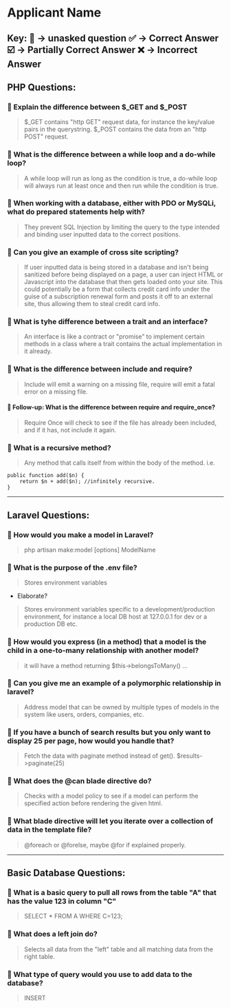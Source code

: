# Applicant Name
Key:
:black_square_button: -> unasked question
:white_check_mark: -> Correct Answer
:ballot_box_with_check: -> Partially Correct Answer
:x: -> Incorrect Answer
---

## PHP Questions:

### :black_square_button: Explain the difference between $_GET and $_POST
> $_GET contains "http GET" request data, for instance the key/value pairs in the querystring. $_POST contains the data from an "http POST" request. 

### :black_square_button: What is the difference between a while loop and a do-while loop?
> A while loop will run as long as the condition is true, a do-while loop will always run at least once and then run while the condition is true.

### :black_square_button: When working with a database, either with PDO or MySQLi, what do prepared statements help with?
> They prevent SQL Injection by limiting the query to the type intended and binding user inputted data to the correct positions.

### :black_square_button: Can you give an example of cross site scripting?
> If user inputted data is being stored in a database and isn't being sanitized before being displayed on a page, a user can inject HTML or Javascript into the database that then gets loaded onto your site. This could potentially be a form that collects credit card info under the guise of a subscription renewal form and posts it off to an external site, thus allowing them to steal credit card info.

### :black_square_button: What is tyhe difference between a trait and an interface?
> An interface is like a contract or "promise" to implement certain methods in a class where a trait contains the actual implementation in it already.

### :black_square_button: What is the difference between include and require?
> Include will emit a warning on a missing file, require will emit a fatal error on a missing file.
#### :black_square_button: Follow-up: What is the difference between require and require_once?
> Require Once will check to see if the file has already been included, and if it has, not include it again.

### :black_square_button: What is a recursive method?
> Any method that calls itself from within the body of the method. i.e.

    public function add($n) {
        return $n + add($n); //infinitely recursive.
    }

---

## Laravel Questions:

### :black_square_button: How would you make a model in Laravel?
> php artisan make:model [options] ModelName

### :black_square_button: What is the purpose of the .env file?
> Stores environment variables
- Elaborate?
> Stores environment variables specific to a development/production environment, for instance a local DB host at 127.0.0.1 for dev or a production DB etc.

### :black_square_button: How would you express (in a method) that a model is the child in a one-to-many relationship with another model?
> it will have a method returning $this->belongsToMany() ...

### :black_square_button: Can you give me an example of a polymorphic relationship in laravel?
> Address model that can be owned by multiple types of models in the system like users, orders, companies, etc.

### :black_square_button: If you have a bunch of search results but you only want to display 25 per page, how would you handle that?
> Fetch the data with paginate method instead of get(). $results->paginate(25)

### :black_square_button: What does the @can blade directive do?
> Checks with a model policy to see if a model can perform the specified action before rendering the given html.

### :black_square_button: What blade directive will let you iterate over a collection of data in the template file?
> @foreach or @forelse, maybe @for if explained properly.

---

## Basic Database Questions:

### :black_square_button: What is a basic query to pull all rows from the table "A" that has the value 123 in column "C"
> SELECT * FROM A WHERE C=123;

### :black_square_button: What does a left join do?
> Selects all data from the "left" table and all matching data from the right table.

### :black_square_button: What type of query would you use to add data to the database?
> INSERT